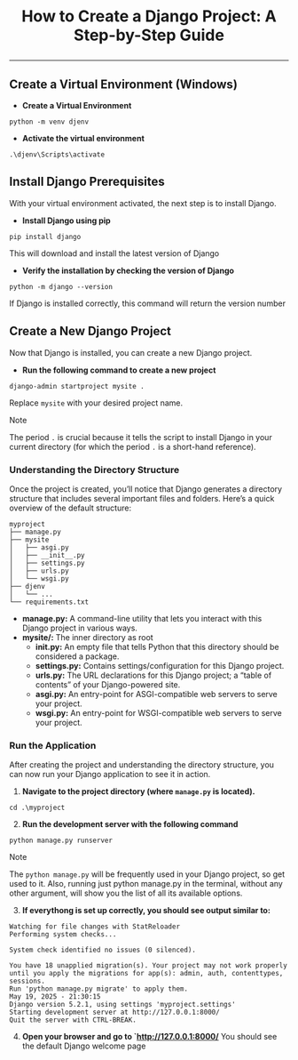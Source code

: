 # <p align="center">How to Create a Django Project: A Step-by-Step Guide</p>
---

## Create a Virtual Environment (Windows)
* **Create a Virtual Environment**
```
python -m venv djenv
```
* **Activate the virtual environment**
```
.\djenv\Scripts\activate
```
## Install Django Prerequisites
With your virtual environment activated, the next step is to install Django.
* **Install Django using pip**
```
pip install django
```
This will download and install the latest version of Django
* **Verify the installation by checking the version of Django**
```
python -m django --version
```
If Django is installed correctly, this command will return the version number

## Create a New Django Project
Now that Django is installed, you can create a new Django project.
* **Run the following command to create a new project**
```
django-admin startproject mysite .
```
Replace `mysite` with your desired project name.

> [!NOTE]
> The period `.` is crucial because it tells the script to install Django in your current directory (for which the period `.` is a short-hand reference).

### Understanding the Directory Structure
Once the project is created, you’ll notice that Django generates a directory structure that includes several important files and folders. Here’s a quick overview of the default structure:
```
myproject
├── manage.py
├── mysite
│   ├── asgi.py
│   ├── __init__.py
│   ├── settings.py
│   ├── urls.py
│   └── wsgi.py
├── djenv
│   └── ...
└── requirements.txt

```
* **manage.py:** A command-line utility that lets you interact with this Django project in various ways.
* **mysite/:** The inner directory as root
  * **init.py:** An empty file that tells Python that this directory should be considered a package.
  * **settings.py:** Contains settings/configuration for this Django project.
  * **urls.py:** The URL declarations for this Django project; a “table of contents” of your Django-powered site.
  * **asgi.py:** An entry-point for ASGI-compatible web servers to serve your project.
  * **wsgi.py:** An entry-point for WSGI-compatible web servers to serve your project.

### Run the Application
After creating the project and understanding the directory structure, you can now run your Django application to see it in action.
1. **Navigate to the project directory (where `manage.py` is located).**
```
cd .\myproject
```
2. **Run the development server with the following command**
```
python manage.py runserver
```
> [!NOTE]
> The `python manage.py` will be frequently used in your Django project, so get used to it. Also, running just python manage.py in the terminal, without any other argument, will show you the list of all its available options.

3. **If everythong is set up correctly, you should see output similar to:**
```
Watching for file changes with StatReloader
Performing system checks...

System check identified no issues (0 silenced).

You have 18 unapplied migration(s). Your project may not work properly until you apply the migrations for app(s): admin, auth, contenttypes, sessions.
Run 'python manage.py migrate' to apply them.
May 19, 2025 - 21:30:15
Django version 5.2.1, using settings 'myproject.settings'
Starting development server at http://127.0.0.1:8000/
Quit the server with CTRL-BREAK.
```
4. **Open your browser and go to `http://127.0.0.1:8000/**
You should see the default Django welcome page














